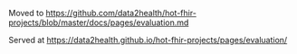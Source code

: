 Moved to https://github.com/data2health/hot-fhir-projects/blob/master/docs/pages/evaluation.md

Served at https://data2health.github.io/hot-fhir-projects/pages/evaluation/